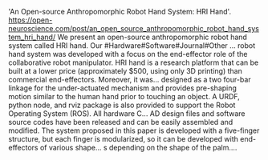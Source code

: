 'An Open-source Anthropomorphic Robot Hand System: HRI Hand'. https://open-neuroscience.com/post/an_open_source_anthropomorphic_robot_hand_system_hri_hand/
We present an open-source anthropomorphic robot hand system called HRI hand. Our #Hardware#Software#Journal#Other ...
 robot hand system was developed with a focus on the end-effector role of the collaborative robot manipulator. HRI hand is a research platform that can be built at a lower price (approximately $500, using only 3D printing) than commercial end-effectors. Moreover, it was...
 designed as a two four-bar linkage for the under-actuated mechanism and provides pre-shaping motion similar to the human hand prior to touching an object. A URDF, python node, and rviz package is also provided to support the Robot Operating System (ROS). All hardware C...
AD design files and software source codes have been released and can be easily assembled and modified. The system proposed in this paper is developed with a five-finger structure, but each finger is modularized, so it can be developed with end-effectors of various shape...
s depending on the shape of the palm....
